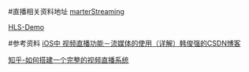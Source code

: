 #直播相关资料地址
[marterStreaming](https://github.com/daniulive/SmarterStreaming)

[HLS-Demo](https://github.com/yangchao0033/HLS-Demo)

#参考资料
[iOS中 视频直播功能－流媒体的使用（详解）韩俊强的CSDN博客](http://blog.csdn.net/qq_31810357/article/details/51605954)

[知乎-如何搭建一个完整的视频直播系统](https://www.zhihu.com/question/42162310)